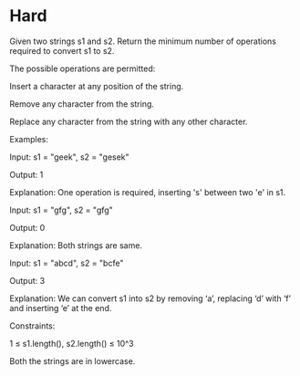 # Hard

Given two strings s1 and s2. Return the minimum number of operations required to convert s1 to s2.

The possible operations are permitted:

Insert a character at any position of the string.

Remove any character from the string.

Replace any character from the string with any other character.

Examples:

Input: s1 = "geek", s2 = "gesek"

Output: 1

Explanation: One operation is required, inserting 's' between two 'e' in s1.

Input: s1 = "gfg", s2 = "gfg"

Output: 0

Explanation: Both strings are same.

Input: s1 = "abcd", s2 = "bcfe"

Output: 3

Explanation: We can convert s1 into s2 by removing ‘a’, replacing ‘d’ with ‘f’ and inserting ‘e’ at the end. 


Constraints:

1 ≤ s1.length(), s2.length() ≤ 10^3

Both the strings are in lowercase.

